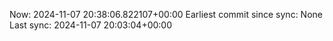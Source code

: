 Now: 2024-11-07 20:38:06.822107+00:00 Earliest commit since sync: None Last sync: 2024-11-07 20:03:04+00:00
